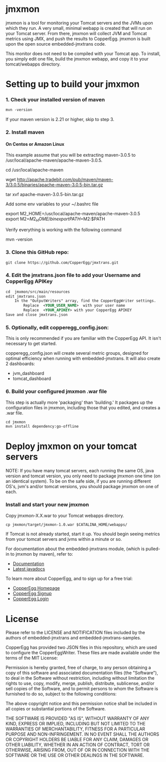# jmxmon

  jmxmon is a tool for monitoring your Tomcat servers and the JVMs upon which they run. 
A very small, minimal webapp is created that will run on your Tomcat server. From there, jmxmon will collect JVM and Tomcat metrics using JMX, and push the results to CopperEgg.
jmxmon is built upon the open source embedded-jmxtrans code.

  This monitor does not need to be compiled with your Tomcat app. To install, you simply edit one file, build the jmxmon webapp, and copy it to your tomcat/webapps directory.

# Setting up to build your jmxmon

### 1. Check your installed version of maven  
  
```xml
mvn -version
```
  
If your maven version is 2.21 or higher, skip to step 3.   
  
### 2. Install maven  
  
#### On Centos or Amazon Linux  
  
This example assume that you will be extracting maven-3.0.5 to /usr/local/apache-maven/apache-maven-3.0.5.
  
cd /usr/local/apache-maven  
  
wget http://apache.tradebit.com/pub/maven/maven-3/3.0.5/binaries/apache-maven-3.0.5-bin.tar.gz  
  
tar xvf apache-maven-3.0.5-bin.tar.gz  
  
Add some env variables to your ~/.bashrc file  
  
export M2_HOME=/usr/local/apache-maven/apache-maven-3.0.5  
export M2=$M2_HOME/bin   
export PATH=$M2:$PATH   
  
Verify everything is working with the following command  

 mvn -version  

### 3. Clone this GitHub repo:

```xml
git clone https://github.com/CopperEgg/jmxtrans.git
```

### 4. Edit the jmxtrans.json file to add your Username and CopperEgg APIKey  
  
```xml
cd  jmxmon/src/main/resources
edit jmxtrans.json
    In the "OutputWriters" array, find the CopperEggWriter settings.
        Replace  <YOUR_USER_NAME>  with your user name
        Replace  <YOUR_APIKEY> with your CopperEgg APIKEY
Save and close jmxtrans.json
```  
  
### 5. Optionally, edit copperegg_config.json:

This is only recommended if you are familiar with the CopperEgg API. It isn't necessary to get started.

copperegg_config.json will create several metric groups, designed for optimal efficiency when running with embedded-jmxtrans.
It will also create 2 dashboards:
 * jvm_dashboard  
 * tomcat_dashboard  
 

### 6. Build your configured jmxmon .war file

This step is actually more 'packaging' than 'building.' It packages up the configuration files in jmxmon, including those that you edited, and creates a .war file.
  
```xml
cd jmxmon
mvn install dependency:go-offline
```
  
# Deploy jmxmon on your tomcat servers

NOTE: If you have many tomcat servers, each running the same OS, java version and tomcat version, you only need to package jmxmon one time (on an identical system).
To be on the safe side, if you are running different OS's, jvm's and/or tomcat versions, you should package jmxmon on one of each. 

### Install and start your new jmxmon 

Copy jmxmon-X.X.war to your Tomcat webapps directory.

```xml
cp jmxmon/target/jmxmon-1.0.war $CATALINA_HOME/webapps/
```

If Tomcat is not already started, start it up.
You should begin seeing metrics from your tomcat servers and jvms within a minute or so.


For documentation about the embedded-jmxtrans module, (which is pulled-in to jmxmon by maven), refer to:
* [Documentation](https://github.com/jmxtrans/embedded-jmxtrans/wiki)
* [Latest javadocs](http://jmxtrans.github.com/embedded-jmxtrans/apidocs/)

To learn more about CopperEgg, and to sign up for a free trial: 
* [CopperEgg Homepage](http://www.copperegg.com)
* [CopperEgg Signup](https://app.copperegg.com/signup)
* [CopperEgg Login](https://app.copperegg.com/login)


License
==================

Please refer to the LICENSE and NOTIFICATION files included by the authors of embedded-jmxtrans and embedded-jmxtrans-samples.

CopperEgg has provided two JSON files in this repository, which are used to configure the CopperEggWriter. 
These files are made available under the terms of the MIT License:

Permission is hereby granted, free of charge, to any person obtaining a
copy of this software and associated documentation files (the "Software"),
to deal in the Software without restriction, including without
limitation the rights to use, copy, modify, merge, publish, distribute,
sublicense, and/or sell copies of the Software, and to permit persons
to whom the Software is furnished to do so, subject to the following conditions:

The above copyright notice and this permission notice shall be included
in all copies or substantial portions of the Software.

THE SOFTWARE IS PROVIDED "AS IS", WITHOUT WARRANTY OF ANY KIND, EXPRESS
OR IMPLIED, INCLUDING BUT NOT LIMITED TO THE WARRANTIES OF MERCHANTABILITY,
FITNESS FOR A PARTICULAR PURPOSE AND NON-INFRINGEMENT. IN NO EVENT SHALL
THE AUTHORS OR COPYRIGHT HOLDERS BE LIABLE FOR ANY CLAIM, DAMAGES OR
OTHER LIABILITY, WHETHER IN AN ACTION OF CONTRACT, TORT OR OTHERWISE,
ARISING FROM, OUT OF OR IN CONNECTION WITH THE SOFTWARE OR THE USE OR
OTHER DEALINGS IN THE SOFTWARE.

